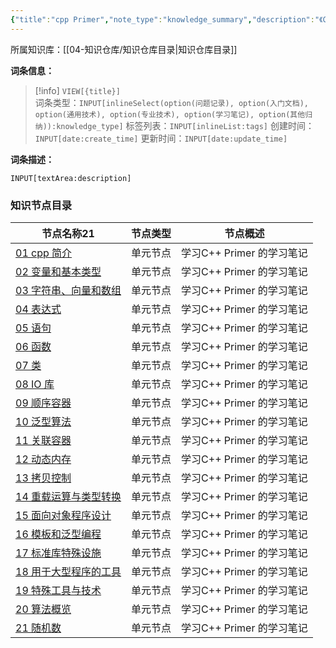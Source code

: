 ```yaml
---
{"title":"cpp Primer","note_type":"knowledge_summary","description":"《C++ Primer》学习笔记","tags":["阅读笔记","cpp"],"create_time":"2024-08-13","update_time":"2025-02-19","dg-home":false,"dg-publish":true,"aliase":[],"knowledge_type":"学习笔记","root":"知识仓库目录","permalink":"/04-知识仓库/归纳目录/05-学习笔记/cpp Primer/","dgPassFrontmatter":true,"noteIcon":"","created":"2024-08-13","updated":"2025-02-19"}
---
```



所属知识库：[[04-知识仓库/知识仓库目录\|知识仓库目录]]

**词条信息：**

> [!info] `VIEW[{title}]`  
> 词条类型：`INPUT[inlineSelect(option(问题记录), option(入门文档), option(通用技术), option(专业技术), option(学习笔记), option(其他归纳)):knowledge_type]` 标签列表：`INPUT[inlineList:tags]` 创建时间：`INPUT[date:create_time]` 更新时间：`INPUT[date:update_time]`

**词条描述：**

`INPUT[textArea:description]`

### 知识节点目录

<div><table class="dataview table-view-table"><thead class="table-view-thead"><tr class="table-view-tr-header"><th class="table-view-th"><span data-tag-name="p" class="el-p">节点名称</span><span class="dataview small-text">21</span></th><th class="table-view-th"><span data-tag-name="p" class="el-p">节点类型</span></th><th class="table-view-th"><span data-tag-name="p" class="el-p">节点概述</span></th></tr></thead><tbody class="table-view-tbody"><tr><td><span data-tag-name="p" class="el-p"><a data-tooltip-position="top" aria-label="04-知识仓库/知识单元/05-学习笔记/cpp Primer/01 cpp  简介.md" data-href="04-知识仓库/知识单元/05-学习笔记/cpp Primer/01 cpp  简介.md" href="04-知识仓库/知识单元/05-学习笔记/cpp Primer/01 cpp  简介.md" class="internal-link" target="_blank" rel="noopener nofollow">01 cpp  简介</a></span></td><td><span data-tag-name="p" class="el-p">单元节点</span></td><td><span data-tag-name="p" class="el-p">学习C++ Primer 的学习笔记</span></td></tr><tr><td><span data-tag-name="p" class="el-p"><a data-tooltip-position="top" aria-label="04-知识仓库/知识单元/05-学习笔记/cpp Primer/02 变量和基本类型.md" data-href="04-知识仓库/知识单元/05-学习笔记/cpp Primer/02 变量和基本类型.md" href="04-知识仓库/知识单元/05-学习笔记/cpp Primer/02 变量和基本类型.md" class="internal-link" target="_blank" rel="noopener nofollow">02 变量和基本类型</a></span></td><td><span data-tag-name="p" class="el-p">单元节点</span></td><td><span data-tag-name="p" class="el-p">学习C++ Primer 的学习笔记</span></td></tr><tr><td><span data-tag-name="p" class="el-p"><a data-tooltip-position="top" aria-label="04-知识仓库/知识单元/05-学习笔记/cpp Primer/03 字符串、向量和数组.md" data-href="04-知识仓库/知识单元/05-学习笔记/cpp Primer/03 字符串、向量和数组.md" href="04-知识仓库/知识单元/05-学习笔记/cpp Primer/03 字符串、向量和数组.md" class="internal-link" target="_blank" rel="noopener nofollow">03 字符串、向量和数组</a></span></td><td><span data-tag-name="p" class="el-p">单元节点</span></td><td><span data-tag-name="p" class="el-p">学习C++ Primer 的学习笔记</span></td></tr><tr><td><span data-tag-name="p" class="el-p"><a data-tooltip-position="top" aria-label="04-知识仓库/知识单元/05-学习笔记/cpp Primer/04 表达式.md" data-href="04-知识仓库/知识单元/05-学习笔记/cpp Primer/04 表达式.md" href="04-知识仓库/知识单元/05-学习笔记/cpp Primer/04 表达式.md" class="internal-link" target="_blank" rel="noopener nofollow">04 表达式</a></span></td><td><span data-tag-name="p" class="el-p">单元节点</span></td><td><span data-tag-name="p" class="el-p">学习C++ Primer 的学习笔记</span></td></tr><tr><td><span data-tag-name="p" class="el-p"><a data-tooltip-position="top" aria-label="04-知识仓库/知识单元/05-学习笔记/cpp Primer/05 语句.md" data-href="04-知识仓库/知识单元/05-学习笔记/cpp Primer/05 语句.md" href="04-知识仓库/知识单元/05-学习笔记/cpp Primer/05 语句.md" class="internal-link" target="_blank" rel="noopener nofollow">05 语句</a></span></td><td><span data-tag-name="p" class="el-p">单元节点</span></td><td><span data-tag-name="p" class="el-p">学习C++ Primer 的学习笔记</span></td></tr><tr><td><span data-tag-name="p" class="el-p"><a data-tooltip-position="top" aria-label="04-知识仓库/知识单元/05-学习笔记/cpp Primer/06 函数.md" data-href="04-知识仓库/知识单元/05-学习笔记/cpp Primer/06 函数.md" href="04-知识仓库/知识单元/05-学习笔记/cpp Primer/06 函数.md" class="internal-link" target="_blank" rel="noopener nofollow">06 函数</a></span></td><td><span data-tag-name="p" class="el-p">单元节点</span></td><td><span data-tag-name="p" class="el-p">学习C++ Primer 的学习笔记</span></td></tr><tr><td><span data-tag-name="p" class="el-p"><a data-tooltip-position="top" aria-label="04-知识仓库/知识单元/05-学习笔记/cpp Primer/07 类.md" data-href="04-知识仓库/知识单元/05-学习笔记/cpp Primer/07 类.md" href="04-知识仓库/知识单元/05-学习笔记/cpp Primer/07 类.md" class="internal-link" target="_blank" rel="noopener nofollow">07 类</a></span></td><td><span data-tag-name="p" class="el-p">单元节点</span></td><td><span data-tag-name="p" class="el-p">学习C++ Primer 的学习笔记</span></td></tr><tr><td><span data-tag-name="p" class="el-p"><a data-tooltip-position="top" aria-label="04-知识仓库/知识单元/05-学习笔记/cpp Primer/08 IO 库.md" data-href="04-知识仓库/知识单元/05-学习笔记/cpp Primer/08 IO 库.md" href="04-知识仓库/知识单元/05-学习笔记/cpp Primer/08 IO 库.md" class="internal-link" target="_blank" rel="noopener nofollow">08 IO 库</a></span></td><td><span data-tag-name="p" class="el-p">单元节点</span></td><td><span data-tag-name="p" class="el-p">学习C++ Primer 的学习笔记</span></td></tr><tr><td><span data-tag-name="p" class="el-p"><a data-tooltip-position="top" aria-label="04-知识仓库/知识单元/05-学习笔记/cpp Primer/09 顺序容器.md" data-href="04-知识仓库/知识单元/05-学习笔记/cpp Primer/09 顺序容器.md" href="04-知识仓库/知识单元/05-学习笔记/cpp Primer/09 顺序容器.md" class="internal-link" target="_blank" rel="noopener nofollow">09 顺序容器</a></span></td><td><span data-tag-name="p" class="el-p">单元节点</span></td><td><span data-tag-name="p" class="el-p">学习C++ Primer 的学习笔记</span></td></tr><tr><td><span data-tag-name="p" class="el-p"><a data-tooltip-position="top" aria-label="04-知识仓库/知识单元/05-学习笔记/cpp Primer/10 泛型算法.md" data-href="04-知识仓库/知识单元/05-学习笔记/cpp Primer/10 泛型算法.md" href="04-知识仓库/知识单元/05-学习笔记/cpp Primer/10 泛型算法.md" class="internal-link" target="_blank" rel="noopener nofollow">10 泛型算法</a></span></td><td><span data-tag-name="p" class="el-p">单元节点</span></td><td><span data-tag-name="p" class="el-p">学习C++ Primer 的学习笔记</span></td></tr><tr><td><span data-tag-name="p" class="el-p"><a data-tooltip-position="top" aria-label="04-知识仓库/知识单元/05-学习笔记/cpp Primer/11 关联容器.md" data-href="04-知识仓库/知识单元/05-学习笔记/cpp Primer/11 关联容器.md" href="04-知识仓库/知识单元/05-学习笔记/cpp Primer/11 关联容器.md" class="internal-link" target="_blank" rel="noopener nofollow">11 关联容器</a></span></td><td><span data-tag-name="p" class="el-p">单元节点</span></td><td><span data-tag-name="p" class="el-p">学习C++ Primer 的学习笔记</span></td></tr><tr><td><span data-tag-name="p" class="el-p"><a data-tooltip-position="top" aria-label="04-知识仓库/知识单元/05-学习笔记/cpp Primer/12 动态内存.md" data-href="04-知识仓库/知识单元/05-学习笔记/cpp Primer/12 动态内存.md" href="04-知识仓库/知识单元/05-学习笔记/cpp Primer/12 动态内存.md" class="internal-link" target="_blank" rel="noopener nofollow">12 动态内存</a></span></td><td><span data-tag-name="p" class="el-p">单元节点</span></td><td><span data-tag-name="p" class="el-p">学习C++ Primer 的学习笔记</span></td></tr><tr><td><span data-tag-name="p" class="el-p"><a data-tooltip-position="top" aria-label="04-知识仓库/知识单元/05-学习笔记/cpp Primer/13 拷贝控制.md" data-href="04-知识仓库/知识单元/05-学习笔记/cpp Primer/13 拷贝控制.md" href="04-知识仓库/知识单元/05-学习笔记/cpp Primer/13 拷贝控制.md" class="internal-link" target="_blank" rel="noopener nofollow">13 拷贝控制</a></span></td><td><span data-tag-name="p" class="el-p">单元节点</span></td><td><span data-tag-name="p" class="el-p">学习C++ Primer 的学习笔记</span></td></tr><tr><td><span data-tag-name="p" class="el-p"><a data-tooltip-position="top" aria-label="04-知识仓库/知识单元/05-学习笔记/cpp Primer/14 重载运算与类型转换.md" data-href="04-知识仓库/知识单元/05-学习笔记/cpp Primer/14 重载运算与类型转换.md" href="04-知识仓库/知识单元/05-学习笔记/cpp Primer/14 重载运算与类型转换.md" class="internal-link" target="_blank" rel="noopener nofollow">14 重载运算与类型转换</a></span></td><td><span data-tag-name="p" class="el-p">单元节点</span></td><td><span data-tag-name="p" class="el-p">学习C++ Primer 的学习笔记</span></td></tr><tr><td><span data-tag-name="p" class="el-p"><a data-tooltip-position="top" aria-label="04-知识仓库/知识单元/05-学习笔记/cpp Primer/15 面向对象程序设计.md" data-href="04-知识仓库/知识单元/05-学习笔记/cpp Primer/15 面向对象程序设计.md" href="04-知识仓库/知识单元/05-学习笔记/cpp Primer/15 面向对象程序设计.md" class="internal-link" target="_blank" rel="noopener nofollow">15 面向对象程序设计</a></span></td><td><span data-tag-name="p" class="el-p">单元节点</span></td><td><span data-tag-name="p" class="el-p">学习C++ Primer 的学习笔记</span></td></tr><tr><td><span data-tag-name="p" class="el-p"><a data-tooltip-position="top" aria-label="04-知识仓库/知识单元/05-学习笔记/cpp Primer/16 模板和泛型编程.md" data-href="04-知识仓库/知识单元/05-学习笔记/cpp Primer/16 模板和泛型编程.md" href="04-知识仓库/知识单元/05-学习笔记/cpp Primer/16 模板和泛型编程.md" class="internal-link" target="_blank" rel="noopener nofollow">16 模板和泛型编程</a></span></td><td><span data-tag-name="p" class="el-p">单元节点</span></td><td><span data-tag-name="p" class="el-p">学习C++ Primer 的学习笔记</span></td></tr><tr><td><span data-tag-name="p" class="el-p"><a data-tooltip-position="top" aria-label="04-知识仓库/知识单元/05-学习笔记/cpp Primer/17 标准库特殊设施.md" data-href="04-知识仓库/知识单元/05-学习笔记/cpp Primer/17 标准库特殊设施.md" href="04-知识仓库/知识单元/05-学习笔记/cpp Primer/17 标准库特殊设施.md" class="internal-link" target="_blank" rel="noopener nofollow">17 标准库特殊设施</a></span></td><td><span data-tag-name="p" class="el-p">单元节点</span></td><td><span data-tag-name="p" class="el-p">学习C++ Primer 的学习笔记</span></td></tr><tr><td><span data-tag-name="p" class="el-p"><a data-tooltip-position="top" aria-label="04-知识仓库/知识单元/05-学习笔记/cpp Primer/18 用于大型程序的工具.md" data-href="04-知识仓库/知识单元/05-学习笔记/cpp Primer/18 用于大型程序的工具.md" href="04-知识仓库/知识单元/05-学习笔记/cpp Primer/18 用于大型程序的工具.md" class="internal-link" target="_blank" rel="noopener nofollow">18 用于大型程序的工具</a></span></td><td><span data-tag-name="p" class="el-p">单元节点</span></td><td><span data-tag-name="p" class="el-p">学习C++ Primer 的学习笔记</span></td></tr><tr><td><span data-tag-name="p" class="el-p"><a data-tooltip-position="top" aria-label="04-知识仓库/知识单元/05-学习笔记/cpp Primer/19 特殊工具与技术.md" data-href="04-知识仓库/知识单元/05-学习笔记/cpp Primer/19 特殊工具与技术.md" href="04-知识仓库/知识单元/05-学习笔记/cpp Primer/19 特殊工具与技术.md" class="internal-link" target="_blank" rel="noopener nofollow">19 特殊工具与技术</a></span></td><td><span data-tag-name="p" class="el-p">单元节点</span></td><td><span data-tag-name="p" class="el-p">学习C++ Primer 的学习笔记</span></td></tr><tr><td><span data-tag-name="p" class="el-p"><a data-tooltip-position="top" aria-label="04-知识仓库/知识单元/05-学习笔记/cpp Primer/20 算法概览.md" data-href="04-知识仓库/知识单元/05-学习笔记/cpp Primer/20 算法概览.md" href="04-知识仓库/知识单元/05-学习笔记/cpp Primer/20 算法概览.md" class="internal-link" target="_blank" rel="noopener nofollow">20 算法概览</a></span></td><td><span data-tag-name="p" class="el-p">单元节点</span></td><td><span data-tag-name="p" class="el-p">学习C++ Primer 的学习笔记</span></td></tr><tr><td><span data-tag-name="p" class="el-p"><a data-tooltip-position="top" aria-label="04-知识仓库/知识单元/05-学习笔记/cpp Primer/21 随机数.md" data-href="04-知识仓库/知识单元/05-学习笔记/cpp Primer/21 随机数.md" href="04-知识仓库/知识单元/05-学习笔记/cpp Primer/21 随机数.md" class="internal-link" target="_blank" rel="noopener nofollow">21 随机数</a></span></td><td><span data-tag-name="p" class="el-p">单元节点</span></td><td><span data-tag-name="p" class="el-p">学习C++ Primer 的学习笔记</span></td></tr></tbody></table></div>
